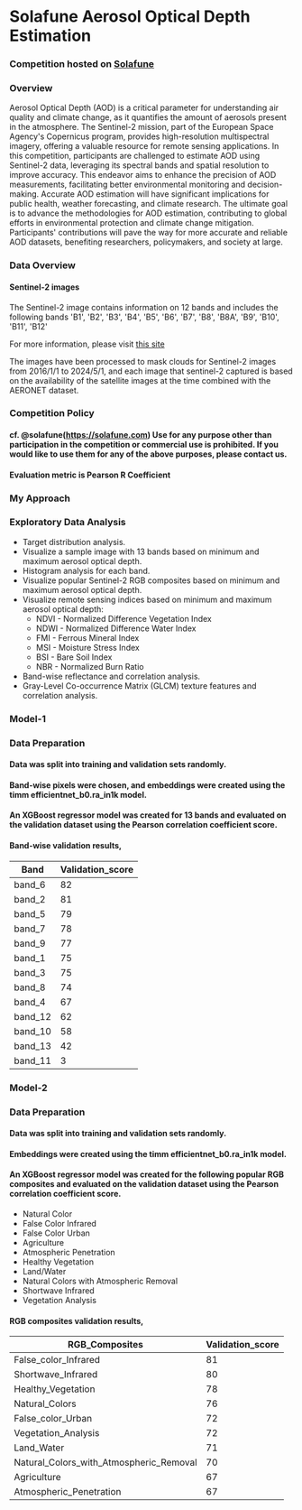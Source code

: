 # Solafune Aerosol Optical Depth Estimation

### Competition hosted on [Solafune](https://solafune.com/competitions/ca6ee401-eba9-4f7d-95e6-d1b378a17200?menu=about&tab=overview)
### Overview
Aerosol Optical Depth (AOD) is a critical parameter for understanding air quality and climate change, as it quantifies the amount of aerosols present in the atmosphere. The Sentinel-2 mission, part of the European Space Agency's Copernicus program, provides high-resolution multispectral imagery, offering a valuable resource for remote sensing applications. In this competition, participants are challenged to estimate AOD using Sentinel-2 data, leveraging its spectral bands and spatial resolution to improve accuracy.
This endeavor aims to enhance the precision of AOD measurements, facilitating better environmental monitoring and decision-making. Accurate AOD estimation will have significant implications for public health, weather forecasting, and climate research. The ultimate goal is to advance the methodologies for AOD estimation, contributing to global efforts in environmental protection and climate change mitigation. Participants' contributions will pave the way for more accurate and reliable AOD datasets, benefiting researchers, policymakers, and society at large.

### Data Overview
#### Sentinel-2 images

The Sentinel-2 image contains information on 12 bands and includes the following bands 'B1', 'B2', 'B3', 'B4', 'B5', 'B6', 'B7', 'B8', 'B8A', 'B9', 'B10', 'B11', 'B12'

For more information, please visit [this site](https://developers.google.com/earth-engine/datasets/catalog/COPERNICUS_S2_SR_HARMONIZED#bands)

The images have been processed to mask clouds for Sentinel-2 images from 2016/1/1 to 2024/5/1, and each image that sentinel-2 captured is based on the availability of the satellite images at the time combined with the AERONET dataset.

### Competition Policy
#### cf. @solafune(https://solafune.com) Use for any purpose other than participation in the competition or commercial use is prohibited. If you would like to use them for any of the above purposes, please contact us.

#### Evaluation metric is Pearson R Coefficient

### My Approach
### Exploratory Data Analysis
 * Target distribution analysis.
* Visualize a sample image with 13 bands based on minimum and maximum aerosol optical depth.
* Histogram analysis for each band.
* Visualize popular Sentinel-2 RGB composites based on minimum and maximum aerosol optical depth.
* Visualize remote sensing indices based on minimum and maximum aerosol optical depth:
  * NDVI - Normalized Difference Vegetation Index
  * NDWI - Normalized Difference Water Index
  * FMI - Ferrous Mineral Index
  * MSI - Moisture Stress Index
  * BSI - Bare Soil Index
  * NBR - Normalized Burn Ratio
* Band-wise reflectance and correlation analysis.
* Gray-Level Co-occurrence Matrix (GLCM) texture features and correlation analysis.

      

### Model-1 

### Data Preparation
#### Data was split into training and validation sets randomly.
#### Band-wise pixels were chosen, and embeddings were created using the timm efficientnet_b0.ra_in1k model.
#### An XGBoost regressor model was created for 13 bands and evaluated on the validation dataset using the Pearson correlation coefficient score.

#### Band-wise validation results,

| Band   | Validation_score |
|--------|------------------|
| band_6 | 82              |
| band_2 | 81              |
| band_5 | 79              |
| band_7 | 78              |
| band_9 | 77              |
| band_1 | 75              |
| band_3 | 75              |
| band_8 | 74              |
| band_4 | 67              |
| band_12| 62              |
| band_10| 58              |
| band_13| 42              |
| band_11| 3               |


### Model-2 

### Data Preparation
#### Data was split into training and validation sets randomly.
#### Embeddings were created using the timm efficientnet_b0.ra_in1k model.
#### An XGBoost regressor model was created for the following popular RGB composites and evaluated on the validation dataset using the Pearson correlation coefficient score.
- Natural Color
- False Color Infrared
- False Color Urban
- Agriculture
- Atmospheric Penetration
- Healthy Vegetation
- Land/Water
- Natural Colors with Atmospheric Removal
- Shortwave Infrared
- Vegetation Analysis
  
#### RGB composites validation results,

| RGB_Composites                       | Validation_score |
|--------------------------------------|------------------|
| False_color_Infrared                 | 81              |
| Shortwave_Infrared                   | 80              |
| Healthy_Vegetation                   | 78              |
| Natural_Colors                       | 76              |
| False_color_Urban                    | 72              |
| Vegetation_Analysis                  | 72              |
| Land_Water                           | 71              |
| Natural_Colors_with_Atmospheric_Removal | 70           |
| Agriculture                          | 67              |
| Atmospheric_Penetration              | 67              |




 
